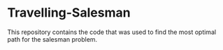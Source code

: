# Travelling-Salesman
This repository contains the code that was used to find the most optimal path for the salesman problem.
